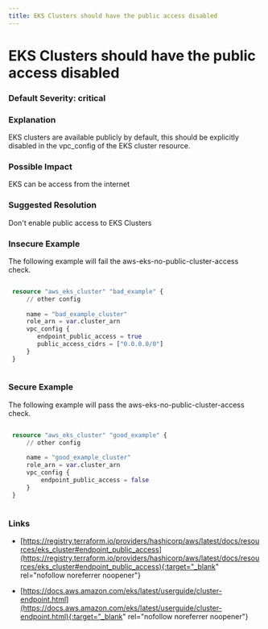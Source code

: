 ```yaml
---
title: EKS Clusters should have the public access disabled
---
```


# EKS Clusters should have the public access disabled

### Default Severity: <span class="severity critical">critical</span>

### Explanation

EKS clusters are available publicly by default, this should be explicitly disabled in the vpc_config of the EKS cluster resource.

### Possible Impact
EKS can be access from the internet

### Suggested Resolution
Don't enable public access to EKS Clusters


### Insecure Example

The following example will fail the aws-eks-no-public-cluster-access check.
```terraform

 resource "aws_eks_cluster" "bad_example" {
     // other config 
 
     name = "bad_example_cluster"
     role_arn = var.cluster_arn
     vpc_config {
 		endpoint_public_access = true
 		public_access_cidrs = ["0.0.0.0/0"]
     }
 }
 
```



### Secure Example

The following example will pass the aws-eks-no-public-cluster-access check.
```terraform

 resource "aws_eks_cluster" "good_example" {
     // other config 
 
     name = "good_example_cluster"
     role_arn = var.cluster_arn
     vpc_config {
         endpoint_public_access = false
     }
 }
 
```



### Links


- [https://registry.terraform.io/providers/hashicorp/aws/latest/docs/resources/eks_cluster#endpoint_public_access](https://registry.terraform.io/providers/hashicorp/aws/latest/docs/resources/eks_cluster#endpoint_public_access){:target="_blank" rel="nofollow noreferrer noopener"}

- [https://docs.aws.amazon.com/eks/latest/userguide/cluster-endpoint.html](https://docs.aws.amazon.com/eks/latest/userguide/cluster-endpoint.html){:target="_blank" rel="nofollow noreferrer noopener"}



